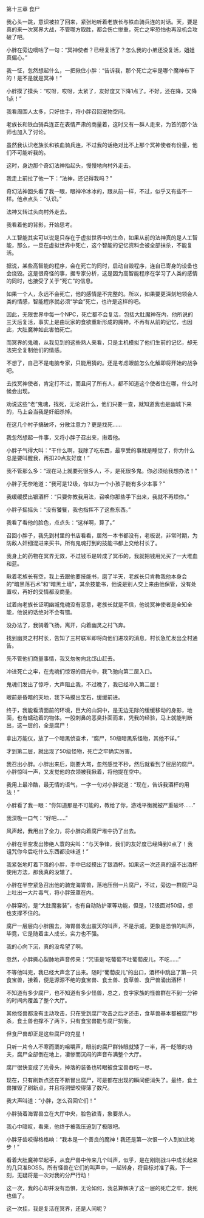 第十三章 食尸


我心头一跳，意识被拉了回来，紧张地听着老族长与铁血骑兵连的对话。天，要是真的来一次冥界大战，不管哪方取胜，都会伤亡惨重，死亡之牢恐怕也再没机会攻破了吧。

小胖在旁边嘀咕了一句：“冥神使者？已经复活了？怎么我的小弟还没复活，姐姐真偏心。”

我一怔，忽然想起什么，一把揪住小胖：“告诉我，那个死亡之牢是哪个魔神布下的！是不是就是冥神！”

小胖摸了摸头：“哎呀，哎呀，太紧了，友好度又下降1点了。不好，还在降，又降1点！”

我看周围人太多，只好住手，将小胖召回宠物空间。

老族长和铁血骑兵连正在表情严肃的商量着，这时又有一群人走来，为首的那个法师也加入了讨论。

虽然我认识老族长和铁血骑兵连，不过我的话绝对比不上那个冥神使者有份量，他们不可能听我的。

这时，身边那个奇幻法神抬起头，慢慢地向村外走去。

我走上前拉了他一下：“法神，还记得我吗？”

奇幻法神回头看了我一眼，眼神冷冰冰的，跟从前一样，不过，似乎又有些不一样。他点点头：“认识。”

法神又转过头向村外走去。

我看着他的背影，开始思考。

人工智能其实可以说是只存在于虚拟世界中的生命，如果从前的法神真的是人工智能，那么，一旦在虚拟世界中死亡，这个智能的记忆资料会被全部抹杀，不能复活。

据说，某些高智能的程序，会在死亡的同时，启动自毁程序，连自已寄身的设备也会烧毁。这是很奇怪的事，据专家分析，这是因为高智能程序在学习了人类的感情的同时，也接受了关于“死亡”的信息。

如果一个人，永远不会死亡，他的感情是不完整的。所以，如果要更深刻地领会人类的情感，智能程序就必须“学会”死亡，也许是这样的吧。

因此，无限世界中每一个NPC，死亡都不会复活，包括大肚魔神在内，他所说的三天后复活，事实上是由玩家的食欲重新形成的魔神，不再有从前的记忆，也因此，大肚魔神如此害怕死亡。

而冥界的鬼魂，从我见到的这些熟人来看，只是主机模拟了他们生前的记忆，却无法完全复制他们的情感。

不想了，自己不是电脑专家，只能用猜的。还是考虑眼前怎么化解即将开始的战争吧。

去找冥神使者，肯定打不过，而且问了所有人，都不知道这个使者住在哪，什么时候会出现。

劝说这些“老”鬼魂，找死，无论说什么，他们只要一查，就知道我也是幽城下来的，马上会当我是奸细杀掉。

在这几个村子搞破坏，分散注意力？更是找死……

我忽然想起一件事，又将小胖子召出来，揪着他。

小胖子气得大叫：“干什么啊，我除了吃东西，最享受的事就是睡觉了，你为什么总是要叫醒我，再扣20点友好度！”

我不管那么多：“现在马上就要死很多人，不，是死很多鬼。你必须给我想办法！”

小胖子无奈地道：“我可是12级，你以为一个小孩子能有多少本事？”

我缓缓摸出银酒杯：“只要你教我用法，召唤你那些手下出来，我就不再烦你。”

小胖子摇摇头：“没有饕餮，我也指挥不了这些东西。”

我看了看他的脸色，点点头：“这样啊，算了。”

召回小胖子，我先到村里的书店看看，居然一本书都没有，老板说，非常时期，为防敌人奸细混进来买书，所有鬼魂打到的技能书都上交给村长了。

我身上的药物在冥界无效，不过钱币是转成了冥币的，我就把钱用光买了一大堆血和蓝。

瞅着老族长有空，我上去跟他要技能书，磨了半天，老族长只肯教我他本身会的“暗黑落石术”和“暗黑土墙”，其余技能书，他说是别人交上来由他保管，没有处置权，再好的交情都没商量。

试着向老族长证明幽城鬼魂没有恶意，老族长就是不信，他说冥神使者是全知全能，他说的话绝对不会有错。

没办法了，我骑着飞扬，离开，向着幽灵之村飞奔。

找到幽灵之村村长，告知了三村联军即将向他们进攻的消息，村长急忙发出全村通告。

先不管他们商量事情，我又匆匆向北邙山赶去。

冲进死亡之牢，在鬼魂们惊讶的目光中，我飞驰向第二层入口。

鬼魂们发出了惊呼，大声阻止我，不过晚了，我已经冲入第二层！

眼前是昏暗的天地，我下马摸出宝石，缓缓前进。

终于，我能看清面前的环境，巨大的山洞中，是无边无际的缓缓移动的身影，地面，也有蠕动着的物体。一股刺鼻的恶臭扑面而来，凭我的经验，马上就能判断出，这一层的，全是腐尸！

拿出万能仪，放了一个暗黑侦查术，“腐尸，50级暗黑系怪物，其他不详。”

才到第二层，就出现了50级怪物，死亡之牢确实厉害。

我召出小胖。小胖出来后，刚要大骂，忽然感觉不秒，然后就看到了层层的腐尸。小胖惊叫一声，又发觉他的衣领被我揪着，将他提在空中。

我用上最冷酷，最无情的语气，一字一句对小胖说道：“现在，告诉我酒杯的用法！”

小胖看了我一眼：“你知道那是不可能的，教给了你，游戏平衡就被严重破坏……”

我深吸一口气：“好吧……”

风声起，我用出了全力，将小胖向着腐尸堆中扔了出去。

小胖在半空发出惨绝人寰的尖叫：“与天争锋，我们的友好度已经降到0点了！我诅咒你今后吃什么东西都没味道！”

我紧张地盯着下落的小胖，手中已经摸出了银酒杯。如果这一次还真的逼不出酒杯使用方法，那我真的没辙了。

小胖在半空紧急召出他的骑宠海胃兽，落地压倒一片腐尸，不过，旁边一群腐尸马上吐出一大片毒气，将小胖笼罩在内。

小胖穿的，是“大肚魔套装”，也有自动防护罩等功能，但是，12级面对50级，想也支撑不住的。

腐尸一层层向小胖围去，海胃兽发出震天的叫声，不是示威，更象是恐惧的叫声，毕竟，它是随着主人成长，实力也不强。

我的心向下沉，真的没希望了啊。

忽然，小胖撕心裂肺地声音传来：“咒语是‘吃葡萄不吐葡萄皮儿，不吃……”

不等他叫完，我已经大声念了出来。随时“葡萄皮儿”的出口，酒杯中跳出了第一只食宝兽，接着，便是源源不绝的食宝兽、食土兽、食草兽、食尸兽涌出酒杯！

不知道有多少腐尸，也不知道有多少怪兽，总之，食字家族的怪兽群在不到一分钟的时间内覆盖了整个大厅。

其他怪兽都没有主动攻击，只在受到腐尸攻击之后才还击，食草兽基本都被腐尸秒杀，食土兽也撑不了两下，只有食宝兽能与腐尸抗衡。

但食尸兽却正是这些腐尸的克星！

只听一片令人不寒而栗的咀嚼声，眼前的腐尸群转眼就矮了一半，再一眨眼的功夫，腐尸全部倒在地上，凄惨而沉闷的声音布满整个大厅。

腐尸很快变成了光骨头，掉落的装备也转眼被食宝兽吞吃一尽。

现在，只有刷新点还在不断冒出腐尸，可是都在出现的瞬间便消失了。最终，食土兽摧毁了刷新点，并且将洞壁咬得薄了数尺。

我大声叫道：“小胖，怎么召回它们！”

小胖骑着海胃兽立在大厅中央，脸色铁青，象要杀人。

我心中暗叹，看来，他终于被我压迫到了极限吧。

小胖牙齿咬得格格响：“我本是一个善良的魔神！我还是第一次恨一个人到如此地步！”

看着大肚魔神举起手，从食尸兽中传来几个叫声，似乎，是在刚刚战斗中成长起来的几只准BOSS。所有怪兽在它们的叫声中，一起转身，将目标对准了我，下一刻，无疑将是一次对我的分尸行动！

这一次，我的心却并没有恐惧，无论如何，我总算解决了这一层的死亡之牢，我死也值了。

这一次挂，我是复活在冥界，还是人间呢？





